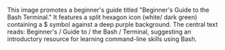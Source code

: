 This image promotes a beginner's guide titled "Beginner's Guide to the Bash Terminal." It features a split hexagon icon (white/ dark green) containing a $ symbol against a deep purple background. The central text reads: Beginner's / Guide to / the Bash / Terminal, suggesting an introductory resource for learning command-line skills using Bash.
